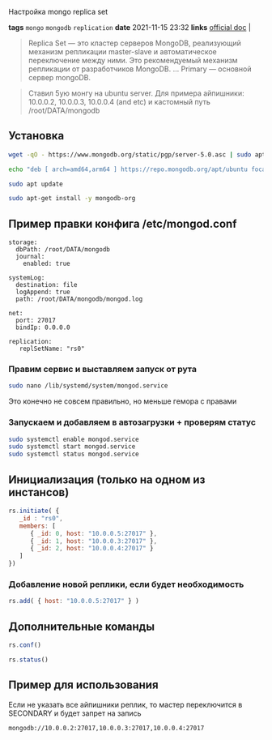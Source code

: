 Настройка mongo replica set

**tags** `mongo` `mongodb` `replication`
**date** 2021-11-15 23:32
**links** [official doc](https://docs.mongodb.com/manual/tutorial/deploy-replica-set/) |

> Replica Set — это кластер серверов MongoDB, реализующий механизм репликации master-slave и автоматическое переключение между ними. Это рекомендуемый механизм репликации от разработчиков MongoDB. ... Primary — основной сервер mongoDB.

> Ставил 5ую монгу на ubuntu server. Для примера айпишники: 10.0.0.2, 10.0.0.3, 10.0.0.4 (and etc) и кастомный путь 
> /root/DATA/mongodb

## Установка
```bash
wget -qO - https://www.mongodb.org/static/pgp/server-5.0.asc | sudo apt-key add -

echo "deb [ arch=amd64,arm64 ] https://repo.mongodb.org/apt/ubuntu focal/mongodb-org/5.0 multiverse" | sudo tee /etc/apt/sources.list.d/mongodb-org-5.0.list

sudo apt update

sudo apt-get install -y mongodb-org
```
## Пример правки конфига /etc/mongod.conf
```
storage:
  dbPath: /root/DATA/mongodb
  journal:
    enabled: true

systemLog:
  destination: file
  logAppend: true
  path: /root/DATA/mongodb/mongod.log

net:
  port: 27017
  bindIp: 0.0.0.0
  
replication:
   replSetName: "rs0"
```
### Правим сервис и выставляем запуск от рута
```bash
sudo nano /lib/systemd/system/mongod.service
```
Это конечно не совсем правильно, но меньше гемора с правами
### Запускаем и добавляем в автозагрузки + проверям статус
```bash
sudo systemctl enable mongod.service 
sudo systemctl start mongod.service 
sudo systemctl status mongod.service
```

## Инициализация (только на одном из инстансов)
```js
rs.initiate( {
   _id : "rs0",
   members: [
      { _id: 0, host: "10.0.0.5:27017" },
      { _id: 1, host: "10.0.0.3:27017" },
      { _id: 2, host: "10.0.0.4:27017" }
   ]
})
```
### Добавление новой реплики, если будет необходимость
```js
rs.add( { host: "10.0.0.5:27017" } )
```

## Дополнительные команды
```js
rs.conf()

rs.status()
```

## Пример для использования
Если не указать все айпишники реплик, то мастер переключится в SECONDARY и будет запрет на запись
```url
mongodb://10.0.0.2:27017,10.0.0.3:27017,10.0.0.4:27017
```

